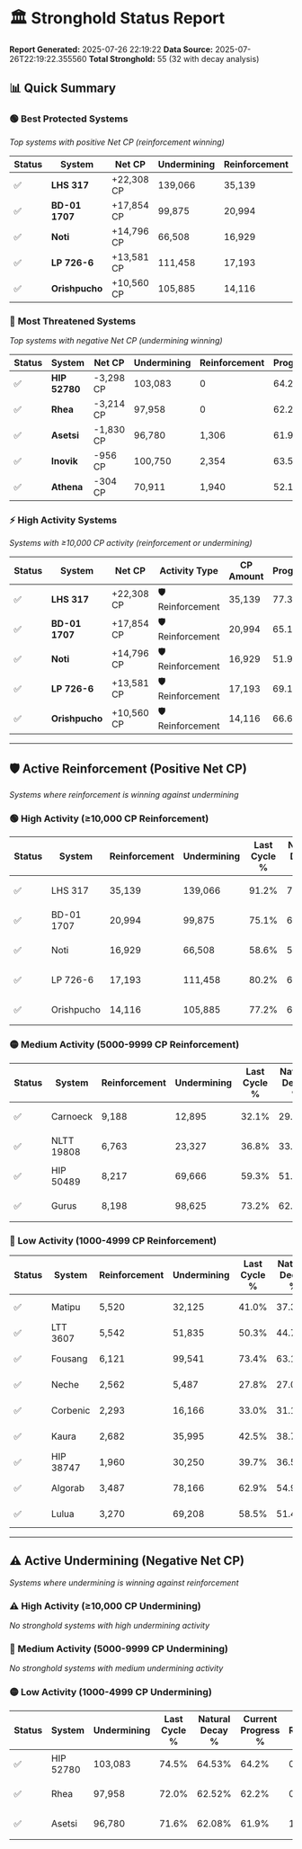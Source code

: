 # 🏛️ Stronghold Status Report

**Report Generated:** 2025-07-26 22:19:22
**Data Source:** 2025-07-26T22:19:22.355560
**Total Stronghold:** 55 (32 with decay analysis)

## 📊 Quick Summary

### 🟢 **Best Protected Systems**
*Top systems with positive Net CP (reinforcement winning)*

| Status | System | Net CP | Undermining | Reinforcement | Progress |
|--------|--------|--------|-------------|---------------|----------|
| ✅ | **LHS 317** | +22,308 CP | 139,066 | 35,139 | 77.3% |
| ✅ | **BD-01 1707** | +17,854 CP | 99,875 | 20,994 | 65.1% |
| ✅ | **Noti** | +14,796 CP | 66,508 | 16,929 | 51.9% |
| ✅ | **LP 726-6** | +13,581 CP | 111,458 | 17,193 | 69.1% |
| ✅ | **Orishpucho** | +10,560 CP | 105,885 | 14,116 | 66.6% |

### 🔴 **Most Threatened Systems**
*Top systems with negative Net CP (undermining winning)*

| Status | System | Net CP | Undermining | Reinforcement | Progress |
|--------|--------|--------|-------------|---------------|----------|
| ✅ | **HIP 52780** | -3,298 CP | 103,083 | 0 | 64.2% |
| ✅ | **Rhea** | -3,214 CP | 97,958 | 0 | 62.2% |
| ✅ | **Asetsi** | -1,830 CP | 96,780 | 1,306 | 61.9% |
| ✅ | **Inovik** | -956 CP | 100,750 | 2,354 | 63.5% |
| ✅ | **Athena** | -304 CP | 70,911 | 1,940 | 52.1% |

### ⚡ **High Activity Systems**
*Systems with ≥10,000 CP activity (reinforcement or undermining)*

| Status | System | Net CP | Activity Type | CP Amount | Progress |
|--------|--------|--------|---------------|-----------|----------|
| ✅ | **LHS 317** | +22,308 CP | 🛡️ Reinforcement | 35,139 | 77.3% |
| ✅ | **BD-01 1707** | +17,854 CP | 🛡️ Reinforcement | 20,994 | 65.1% |
| ✅ | **Noti** | +14,796 CP | 🛡️ Reinforcement | 16,929 | 51.9% |
| ✅ | **LP 726-6** | +13,581 CP | 🛡️ Reinforcement | 17,193 | 69.1% |
| ✅ | **Orishpucho** | +10,560 CP | 🛡️ Reinforcement | 14,116 | 66.6% |

---

## 🛡️ Active Reinforcement (Positive Net CP)
*Systems where reinforcement is winning against undermining*

### 🟢 High Activity (≥10,000 CP Reinforcement)

| Status | System | Reinforcement | Undermining | Last Cycle % | Natural Decay % | Current Progress % | Current CP | Net CP | Activity |
|--------|--------|---------------|-------------|--------------|-----------------|-------------------|------------|--------|----------|
| ✅ | LHS 317 | 35,139 | 139,066 | 91.2% | 75.07% | 77.3% | 773,000 | +22,308 | 🟢 High Reinforcement |
| ✅ | BD-01 1707 | 20,994 | 99,875 | 75.1% | 63.31% | 65.1% | 650,999 | +17,854 | 🟢 High Reinforcement |
| ✅ | Noti | 16,929 | 66,508 | 58.6% | 50.42% | 51.9% | 519,000 | +14,796 | 🟢 High Reinforcement |
| ✅ | LP 726-6 | 17,193 | 111,458 | 80.2% | 67.74% | 69.1% | 691,000 | +13,581 | 🟢 High Reinforcement |
| ✅ | Orishpucho | 14,116 | 105,885 | 77.2% | 65.54% | 66.6% | 665,999 | +10,560 | 🟢 High Reinforcement |

### 🟡 Medium Activity (5000-9999 CP Reinforcement)

| Status | System | Reinforcement | Undermining | Last Cycle % | Natural Decay % | Current Progress % | Current CP | Net CP | Activity |
|--------|--------|---------------|-------------|--------------|-----------------|-------------------|------------|--------|----------|
| ✅ | Carnoeck | 9,188 | 12,895 | 32.1% | 29.89% | 30.8% | 308,000 | +9,135 | 🟡 Medium Reinforcement |
| ✅ | NLTT 19808 | 6,763 | 23,327 | 36.8% | 33.87% | 34.5% | 345,000 | +6,281 | 🟡 Medium Reinforcement |
| ✅ | HIP 50489 | 8,217 | 69,666 | 59.3% | 51.69% | 52.3% | 523,000 | +6,110 | 🟡 Medium Reinforcement |
| ✅ | Gurus | 8,198 | 98,625 | 73.2% | 62.80% | 63.3% | 633,000 | +5,013 | 🟡 Medium Reinforcement |

### 🔴 Low Activity (1000-4999 CP Reinforcement)

| Status | System | Reinforcement | Undermining | Last Cycle % | Natural Decay % | Current Progress % | Current CP | Net CP | Activity |
|--------|--------|---------------|-------------|--------------|-----------------|-------------------|------------|--------|----------|
| ✅ | Matipu | 5,520 | 32,125 | 41.0% | 37.31% | 37.8% | 377,999 | +4,874 | 🔵 Low Reinforcement |
| ✅ | LTT 3607 | 5,542 | 51,835 | 50.3% | 44.72% | 45.1% | 451,000 | +3,781 | 🔵 Low Reinforcement |
| ✅ | Fousang | 6,121 | 99,541 | 73.4% | 63.12% | 63.4% | 634,000 | +2,821 | 🔵 Low Reinforcement |
| ✅ | Neche | 2,562 | 5,487 | 27.8% | 27.03% | 27.3% | 273,000 | +2,739 | 🔵 Low Reinforcement |
| ✅ | Corbenic | 2,293 | 16,166 | 33.0% | 31.18% | 31.4% | 314,000 | +2,213 | 🔵 Low Reinforcement |
| ✅ | Kaura | 2,682 | 35,995 | 42.5% | 38.73% | 38.9% | 389,000 | +1,719 | 🔵 Low Reinforcement |
| ✅ | HIP 38747 | 1,960 | 30,250 | 39.7% | 36.57% | 36.7% | 367,000 | +1,320 | 🔵 Low Reinforcement |
| ✅ | Algorab | 3,487 | 78,166 | 62.9% | 54.98% | 55.1% | 551,000 | +1,151 | 🔵 Low Reinforcement |
| ✅ | Lulua | 3,270 | 69,208 | 58.5% | 51.49% | 51.6% | 516,000 | +1,117 | 🔵 Low Reinforcement |


---

## ⚠️ Active Undermining (Negative Net CP)
*Systems where undermining is winning against reinforcement*

### ⚠️ High Activity (≥10,000 CP Undermining)

*No stronghold systems with high undermining activity*

### 🔶 Medium Activity (5000-9999 CP Undermining)

*No stronghold systems with medium undermining activity*

### 🟡 Low Activity (1000-4999 CP Undermining)

| Status | System | Undermining | Last Cycle % | Natural Decay % | Current Progress % | Reinforcement | Current CP | Net CP | Activity |
|--------|--------|-------------|--------------|-----------------|-------------------|---------------|------------|--------|----------|
| ✅ | HIP 52780 | 103,083 | 74.5% | 64.53% | 64.2% | 0 | 642,000 | -3,298 | 🟡 Low Undermining |
| ✅ | Rhea | 97,958 | 72.0% | 62.52% | 62.2% | 0 | 622,000 | -3,214 | 🟡 Low Undermining |
| ✅ | Asetsi | 96,780 | 71.6% | 62.08% | 61.9% | 1,306 | 619,000 | -1,830 | 🟡 Low Undermining |
